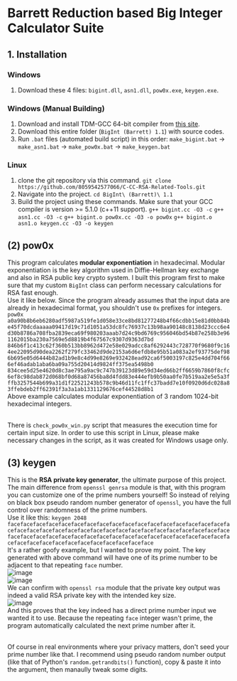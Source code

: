 # Barrett Reduction based Big Integer Calculator Suite

## 1. Installation
### Windows
 1. Download these 4 files: `bigint.dll`, `asn1.dll`, `pow0x.exe`, `keygen.exe`.
### Windows (Manual Building)
 1. Download and install TDM-GCC 64-bit compiler from [this site](https://jmeubank.github.io/tdm-gcc/download/).
 2. Download this entire folder (`BigInt (Barrett) 1.1`) with source codes.
 3. Run `.bat` files (automated build script) in this order:
   `make_bigint.bat` -> `make_asn1.bat` -> `make_pow0x.bat` -> `make_keygen.bat`
### Linux
 1. clone the git repository via this command.
   `git clone https://github.com/8059542577066/C-CC-RSA-Related-Tools.git`
 2. Navigate into the project.
   `cd BigInt\ (Barrett)\ 1.1`
 3. Build the project using these commands. Make sure that your GCC compiler is version >= 5.1.0 (c++11 support).
   `g++ bigint.cc -O3 -c`
   `g++ asn1.cc -O3 -c`
   `g++ bigint.o pow0x.cc -O3 -o pow0x`
   `g++ bigint.o asn1.o keygen.cc -O3 -o keygen`

## (2) pow0x
 This program calculates **modular exponentiation** in hexadecimal. Modular exponentiation is the key algorithm used in Diffie-Hellman key exchange and also in RSA public key crypto system. I built this program first to make sure that my custom `BigInt` class can perform necessary calculations for RSA fast enough.<br/>
 Use it like below. Since the program already assumes that the input data are already in hexadecimal format, you shouldn't use `0x` prefixes for integers.
   `pow0x a0a90b8b6eb6280adf5987a519fe1d058e33ce8bd81277248b4f66cdbb15e81d0bb84be45f70dcdaaaaa09417d19c71d1051a53dc8fc76937c13b98aa90148c8138d23ccc6e4d30b8786a708fba2839eca69f980203aaab7d24c9bd6769c956046bd54b87e258b3e961162015ba230a7569e5d8819b4f67567c9307d9363d7bd 846b6f1c413c62f360b513bb8962d472e58e029adcc8af6292443c728770f9680f9c164ee22095d90dea2262f279fc33462d9de2153a6d6efdb8e95b51a083a2ef93775def986b695e05d6444b82ad1b9e8c4d99e8269e932428ead92ca6f5003197c825e4dd704f666ef46adab1aba6ba09a755d20414d9824ff375ea5498b0 834cee5d25e4620d8c3ae795a9ac9c747b39123d89e59d34ed66b2ff6659b7860f8cfc6ef8c98dab872d068bf0d68a87456ba8d4fdd83e444efb9b50aa0fe7b519aa2e5e5a3fffb3257544b699a31d1f22521243b578c9b46d11fc1ffc37badd7e10f0920d6dc028a83ffebdeb2ff62391f3a3a1ab1331129676cef44528d8b1`<br/>
 Above example calculates modular exponentiation of 3 random 1024-bit hexadecimal integers.<br/><br/>

 There is `check_pow0x_win.py` script that measures the execution time for certain input size. In order to use this script in Linux, please make necessary changes in the script, as it was created for Windows usage only.

## (3) keygen
 This is the **RSA private key generator**, the ultimate purpose of this project. The main difference from `openssl genrsa` module is that, with this program you can customize one of the prime numbers yourself! So instead of relying on black box pseudo random number generator of `openssl`, you have the full control over randomness of the prime numbers.<br/>
 Use it like this:
   `keygen 2048 facefacefacefacefacefacefacefacefacefacefacefacefacefacefacefacefacefacefacefacefacefacefacefacefacefacefacefacefacefacefacefacefacefacefacefacefacefacefacefacefacefacefacefacefacefacefacefacefacefacefacefacefacefacefacefacefacefacefacefacefacefacefaceface`<br/>
 It's a rather goofy example, but I wanted to prove my point. The key generated with above command will have one of its prime number to be adjacent to that repeating `face` number.<br/>
   ![image](https://github.com/user-attachments/assets/dd8051c7-83e5-4592-a148-a79ebf277dee)<br/>
   ![image](https://github.com/user-attachments/assets/8e639945-c0fc-454f-991b-fb2867123819)<br/>
 We can confirm with `openssl rsa` module that the private key output was indeed a valid RSA private key with the intended key size.<br/>
   ![image](https://github.com/user-attachments/assets/19866b03-9edc-430c-9384-2ca758a7e97d)<br/>
 And this proves that the key indeed has a direct prime number input we wanted it to use. Because the repeating `face` integer wasn't prime, the program automatically calculated the next prime number after it.<br/><br/>

 Of course in real environments where your privacy matters, don't seed your prime number like that. I recommend using pseudo random number output (like that of Python's `random.getrandbits()` function), copy & paste it into the argument, then manaully tweak some digits.
